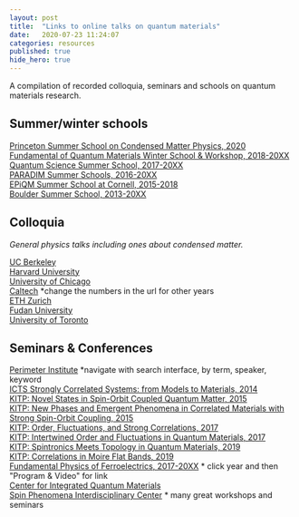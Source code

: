 ```yaml
---
layout: post
title:  "Links to online talks on quantum materials"
date:   2020-07-23 11:24:07
categories: resources
published: true
hide_hero: true
---
```


A compilation of recorded colloquia, seminars and schools on quantum materials research.

## Summer/winter schools
[Princeton Summer School on Condensed Matter Physics, 2020](https://pccm.princeton.edu/psscmp-webinars)<br/>
[Fundamental of Quantum Materials Winter School & Workshop, 2018-20XX](https://fqm.physics.umd.edu/home)<br/> 
[Quantum Science Summer School, 2017-20XX](http://qs3.mit.edu/)<br/>
[PARADIM Summer Schools, 2016-20XX](https://www.paradim.org/summer_schools_past)<br/>
[EPiQM Summer School at Cornell, 2015-2018](https://www.youtube.com/c/CornellLaboratoryofAtomicandSolidStatePhysicsLASSP/playlists)<br/>
[Boulder Summer School, 2013-20XX](https://www.youtube.com/channel/UC37kYds7QwN8w9vPBPkdVxA/playlists)

## Colloquia

<em>General physics talks including ones about condensed matter.</em>

[UC Berkeley](http://physics.berkeley.edu/resources/colloquia-and-videos)<br/>
[Harvard University](https://www.physics.harvard.edu/colloq_archive)<br/>
[University of Chicago]( http://kersten.uchicago.edu/event_video/colloquia/index_colloquia.html)<br/>
[Caltech](http://pmaweb.caltech.edu/~physcoll/PhysColl17-18.html) \*change the numbers in the url for other years<br/>
[ETH Zurich](https://www.video.ethz.ch/speakers/zurich_physics_colloquium.html)<br/>
[Fudan University](http://phys.fudan.edu.cn/eng/wecture/list.htm)<br/>
[University of Toronto](https://www.youtube.com/channel/UCVRy29tW8aPN_lE-B0yC4Aw)

## Seminars & Conferences

[Perimeter Institute](http://pirsa.org/) \*navigate with search interface, by term, speaker, keyword<br/>
[ICTS Strongly Correlated Systems: from Models to Materials, 2014](https://www.icts.res.in/program/MTM2014/talks)<br/>
[KITP: Novel States in Spin-Orbit Coupled Quantum Matter, 2015](http://online.kitp.ucsb.edu/online/lsmatter_c15/)<br/>
[KITP: New Phases and Emergent Phenomena in Correlated Materials with Strong Spin-Orbit Coupling, 2015](http://online.kitp.ucsb.edu/online/lsmatter15/)<br/>
[KITP: Order, Fluctuations, and Strong Correlations, 2017](http://online.kitp.ucsb.edu/online/intertwined_c17/)<br/>
[KITP: Intertwined Order and Fluctuations in Quantum Materials, 2017]( http://online.kitp.ucsb.edu/online/intertwined17/)<br/>
[KITP: Spintronics Meets Topology in Quantum Materials, 2019](http://online.kitp.ucsb.edu/online/spinquant-c19/)<br/>
[KITP: Correlations in Moire Flat Bands, 2019](http://online.kitp.ucsb.edu/online/bands_m19/)<br/>
[Fundamental Physics of Ferroelectrics, 2017-20XX]( https://www.materialsbydesign.org/) \* click year and then "Program & Video" for link<br/>
[Center for Integrated Quantum Materials](https://www.youtube.com/channel/UCBz9hE9jt4pIGK78Tnfiqow)<br/>
[Spin Phenomena Interdisciplinary Center](https://www.youtube.com/c/SPICEmainz/playlists) \* many great workshops and seminars <br/>

